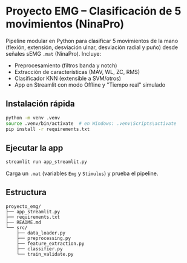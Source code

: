 # Proyecto EMG – Clasificación de 5 movimientos (NinaPro)

Pipeline modular en Python para clasificar 5 movimientos de la mano (flexión, extensión, desviación ulnar, 
desviación radial y puño) desde señales sEMG `.mat` (NinaPro). Incluye:
- Preprocesamiento (filtros banda y notch)
- Extracción de características (MAV, WL, ZC, RMS)
- Clasificador KNN (extensible a SVM/otros)
- App en Streamlit con modo Offline y "Tiempo real" simulado

## Instalación rápida
```bash
python -m venv .venv
source .venv/bin/activate  # en Windows: .venv\Scripts\activate
pip install -r requirements.txt
```

## Ejecutar la app
```bash
streamlit run app_streamlit.py
```
Carga un `.mat` (variables `Emg` y `Stimulus`) y prueba el pipeline.

## Estructura
```
proyecto_emg/
├── app_streamlit.py
├── requirements.txt
├── README.md
└── src/
    ├── data_loader.py
    ├── preprocessing.py
    ├── feature_extraction.py
    ├── classifier.py
    └── train_validate.py
```
